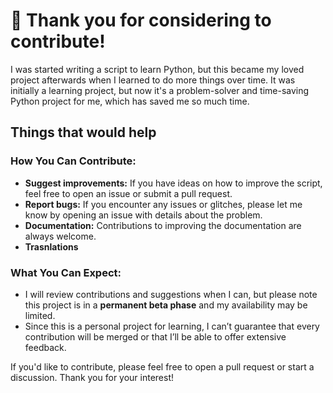 # **🤝 Thank you for considering to contribute!**

I was started writing a script to learn Python, but this became my loved project afterwards when I learned to do more things over time. It was initially a learning project, but now it's a problem-solver and time-saving Python project for me, which has saved me so much time.

## Things that would help

### **How You Can Contribute:**

- **Suggest improvements:** If you have ideas on how to improve the script, feel free to open an issue or submit a pull request.
- **Report bugs:** If you encounter any issues or glitches, please let me know by opening an issue with details about the problem.
- **Documentation:** Contributions to improving the documentation are always welcome.
- **Trasnlations**

### **What You Can Expect:**

- I will review contributions and suggestions when I can, but please note this project is in a **permanent beta phase** and my availability may be limited.
- Since this is a personal project for learning, I can’t guarantee that every contribution will be merged or that I’ll be able to offer extensive feedback.

If you'd like to contribute, please feel free to open a pull request or start a discussion. Thank you for your interest!
